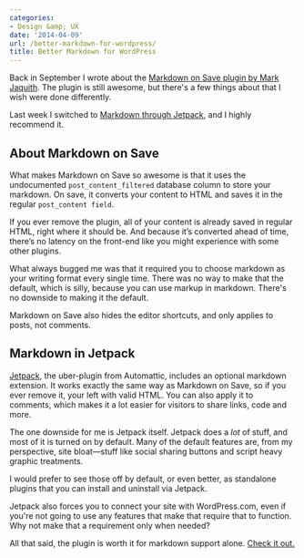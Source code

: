 ```yaml
---
categories:
- Design &amp; UX
date: '2014-04-09'
url: /better-markdown-for-wordpress/
title: Better Markdown for WordPress
---
```


Back in September I wrote about the <a href="https://gomakethings.com/markdown-for-wordpress/">Markdown on Save plugin by Mark Jaquith</a>. The plugin is still awesome, but there's a few things about that I wish were done differently.

Last week I switched to <a href="http://jetpack.me/support/markdown/">Markdown through Jetpack</a>, and I highly recommend it.

<!--more-->

<h2>About Markdown on Save</h2>

What makes Markdown on Save so awesome is that it uses the undocumented <code>post_content_filtered</code> database column to store your markdown. On save, it converts your content to HTML and saves it in the regular <code>post_content field</code>.

If you ever remove the plugin, all of your content is already saved in regular HTML, right where it should be. And because it’s converted ahead of time, there’s no latency on the front-end like you might experience with some other plugins.

What always bugged me was that it required you to choose markdown as your writing format every single time. There was no way to make that the default, which is silly, because you can use markup in markdown. There's no downside to making it the default.

Markdown on Save also hides the editor shortcuts, and only applies to posts, not comments.

<h2>Markdown in Jetpack</h2>

<a href="http://jetpack.me">Jetpack</a>, the uber-plugin from Automattic, includes an optional markdown extension. It works exactly the same way as Markdown on Save, so if you ever remove it, your left with valid HTML. You can also apply it to comments, which makes it a lot easier for visitors to share links, code and more.

The one downside for me is Jetpack itself. Jetpack does a <em>lot</em> of stuff, and most of it is turned on by default. Many of the default features are, from my perspective, site bloat&mdash;stuff like social sharing buttons and script heavy graphic treatments.

I would prefer to see those off by default, or even better, as standalone plugins that you can install and uninstall via Jetpack.

Jetpack also forces you to connect your site with WordPress.com, even if you're not going to use any features that make that require that to function. Why not make that a requirement only when needed?

All that said, the plugin is worth it for markdown support alone. <a href="http://jetpack.me/support/markdown/">Check it out.</a>